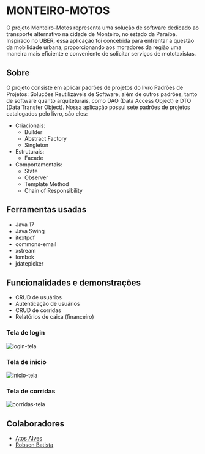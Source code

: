 # MONTEIRO-MOTOS
O projeto Monteiro-Motos representa uma solução de software dedicado ao transporte alternativo na cidade de Monteiro, no estado da Paraíba. Inspirado no  UBER, essa aplicação foi concebida para enfrentar a questão da mobilidade urbana, proporcionando aos moradores da região uma maneira mais eficiente e conveniente de solicitar serviços de mototaxistas.

## Sobre
O projeto consiste em aplicar padrões de projetos do livro Padrões de Projetos: Soluções Reutilizáveis de Software, além de outros padrões, tanto de software quanto arquiteturais, como DAO (Data Access Object) e DTO (Data Transfer Object).
Nossa aplicação possui sete padrões de projetos catalogados pelo livro, são eles:
- Criacionais:
  - Builder
  - Abstract Factory
  - Singleton
- Estruturais:
  - Facade
- Comportamentais:
  - State
  - Observer
  - Template Method
  - Chain of Responsibility
 
## Ferramentas usadas
- Java 17
- Java Swing
- itextpdf
- commons-email
- xstream
- lombok
- jdatepicker

## Funcionalidades e demonstrações
- CRUD de usuários
- Autenticação de usuários
- CRUD de corridas
- Relatórios de caixa (financeiro)

### Tela de login
![login-tela](https://github.com/atoslandia/monteiro-motos-remake/assets/16280406/be0e0e51-eeb6-451d-886c-31a9685ee4fe)
### Tela de inicio
![inicio-tela](https://github.com/atoslandia/monteiro-motos-remake/assets/16280406/3f1bbde1-91bb-4397-ab39-33199c5b5a03)
### Tela de corridas
![corridas-tela](https://github.com/atoslandia/monteiro-motos-remake/assets/16280406/42bb6651-d6b4-4c40-9eb4-bd1bbe1b4879)

## Colaboradores
- [Atos Alves](https://github.com/atoslandia)
- [Robson Batista](https://github.com/robsoncaliban)
